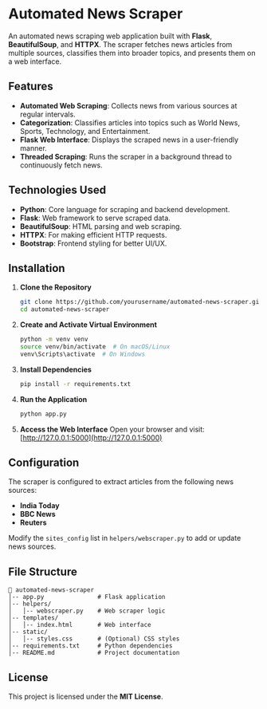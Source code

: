# Automated News Scraper

An automated news scraping web application built with **Flask**, **BeautifulSoup**, and **HTTPX**. The scraper fetches news articles from multiple sources, classifies them into broader topics, and presents them on a web interface.

## Features

- **Automated Web Scraping**: Collects news from various sources at regular intervals.
- **Categorization**: Classifies articles into topics such as World News, Sports, Technology, and Entertainment.
- **Flask Web Interface**: Displays the scraped news in a user-friendly manner.
- **Threaded Scraping**: Runs the scraper in a background thread to continuously fetch news.

## Technologies Used

- **Python**: Core language for scraping and backend development.
- **Flask**: Web framework to serve scraped data.
- **BeautifulSoup**: HTML parsing and web scraping.
- **HTTPX**: For making efficient HTTP requests.
- **Bootstrap**: Frontend styling for better UI/UX.

## Installation

1. **Clone the Repository**
   ```sh
   git clone https://github.com/yourusername/automated-news-scraper.git
   cd automated-news-scraper
   ```

2. **Create and Activate Virtual Environment**
   ```sh
   python -m venv venv
   source venv/bin/activate  # On macOS/Linux
   venv\Scripts\activate  # On Windows
   ```

3. **Install Dependencies**
   ```sh
   pip install -r requirements.txt
   ```

4. **Run the Application**
   ```sh
   python app.py
   ```

5. **Access the Web Interface**
   Open your browser and visit: [http://127.0.0.1:5000](http://127.0.0.1:5000)

## Configuration

The scraper is configured to extract articles from the following news sources:
- **India Today**
- **BBC News**
- **Reuters**

Modify the `sites_config` list in `helpers/webscraper.py` to add or update news sources.

## File Structure
```
📂 automated-news-scraper
│-- app.py               # Flask application
│-- helpers/
│   │-- webscraper.py    # Web scraper logic
│-- templates/
│   │-- index.html       # Web interface
│-- static/
│   │-- styles.css       # (Optional) CSS styles
│-- requirements.txt     # Python dependencies
│-- README.md            # Project documentation
```

## License

This project is licensed under the **MIT License**.
